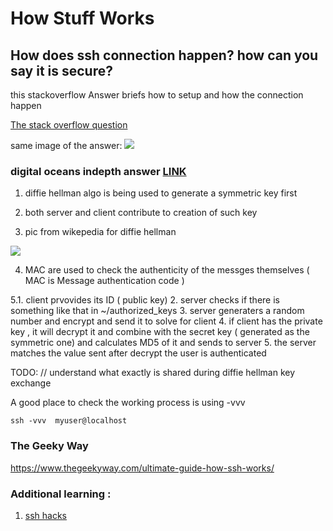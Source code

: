 # How Stuff Works 

## How does ssh connection happen? how can you say it is secure?

this stackoverflow Answer briefs how to setup and how the connection happen 

[The stack overflow question](https://serverfault.com/questions/935666/ssh-authentication-sequence-and-key-files-explain)

same image of the answer: 
![](https://i.stack.imgur.com/4cZbh.png)


### digital oceans indepth answer [LINK ](https://www.digitalocean.com/community/tutorials/understanding-the-ssh-encryption-and-connection-process#)


1. diffie hellman algo is being used to generate a symmetric key first
2. both server and client contribute to creation of such key 

3. pic from wikepedia for diffie hellman 

![](https://upload.wikimedia.org/wikipedia/commons/thumb/4/46/Diffie-Hellman_Key_Exchange.svg/500px-Diffie-Hellman_Key_Exchange.svg.png)

4. MAC are used to check the authenticity of the messges themselves ( MAC is Message authentication code ) 

5.1. client prvovides its ID ( public key) 
  2. server checks if there is something like that in ~/authorized_keys 
  3. server generaters a random number and encrypt and send it to solve for client 
  4. if client has the private key , it will decrypt it and combine with the secret key ( generated as the symmetric one) and calculates MD5 of it and sends to server
  5. the server matches the value sent after decrypt the user is authenticated 
  
  
  TODO: // understand what exactly is shared during diffie hellman key exchange 
  
  A good place to check the working process is using -vvv
 
  ```
  ssh -vvv  myuser@localhost 
  ```

### The Geeky Way
https://www.thegeekyway.com/ultimate-guide-how-ssh-works/


### Additional learning :
1. [ssh hacks](http://matt.might.net/articles/ssh-hacks/)


